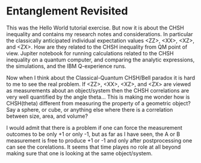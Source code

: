 # Entanglement Revisited

This was the Hello World tutorial exercise. 
But now it is about the CHSH inequality and contains my research notes and considerations.
In particular the classically anticipated individual expectation values \<ZZ\>, \<XX\>, \<XZ\>, and \<ZX\>.
How are they related to the CHSH inequality from QM point of view. 
Jupiter notebook for running calculations related to the CHSH inequality on a quantum computer,
and comparing the analytic expressions, the simulations, and the IBM Q-experience runs.
  
Now when I think about the Classical-Quantum CHSH/Bell paradox it is hard to me to see the real problem.
If \<ZZ\>, \<XX\>, \<XZ\>, and \<ZX\> are viewed as measurements about an object/system 
then the CHSH correlations are very well quantified by the angle theta... 
This is making me wonder how is CHSH(theta) different from measuring the property of a geometric object?
Say a sphere, or cube, or anything else where there is a correlation between size, area, and volume?
  
I would admit that there is a problem if one can force the measurement outcomes to be only +1 or only -1,
but as far as I have seen, the A or B measurement is free to produce +1 or -1 
and only after postprocessing one can see the corelations. It seems that time playes no role at all beyond
making sure that one is looking at the same object/system.

